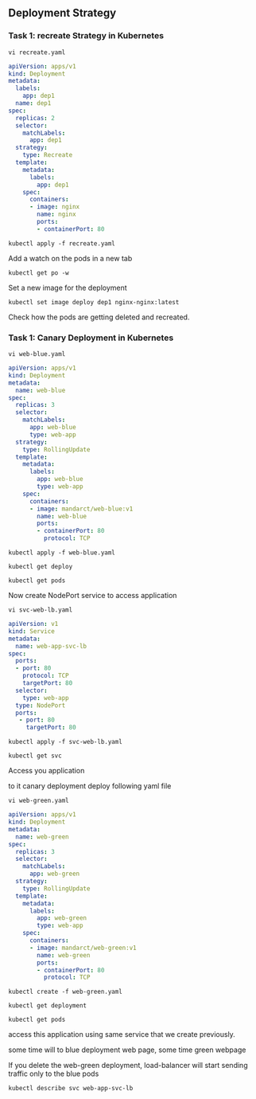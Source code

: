 ## Deployment Strategy

### Task 1: recreate Strategy in Kubernetes 
```
vi recreate.yaml
```
```yaml
apiVersion: apps/v1
kind: Deployment
metadata:
  labels:
    app: dep1
  name: dep1
spec:
  replicas: 2
  selector:
    matchLabels:
      app: dep1
  strategy:
    type: Recreate
  template:
    metadata:
      labels:
        app: dep1
    spec:
      containers:
      - image: nginx
        name: nginx
        ports:
        - containerPort: 80
```
```
kubectl apply -f recreate.yaml
```
Add a watch on the pods in a new tab
```
kubectl get po -w
```
Set a new image for the deployment
```
kubectl set image deploy dep1 nginx-nginx:latest
```
Check how the pods are getting deleted and recreated. 

### Task 1: Canary Deployment in Kubernetes 
```
vi web-blue.yaml
```
```yaml
apiVersion: apps/v1
kind: Deployment
metadata:
  name: web-blue
spec:
  replicas: 3
  selector:
    matchLabels:
      app: web-blue
      type: web-app
  strategy:
    type: RollingUpdate
  template:
    metadata:
      labels:
        app: web-blue
        type: web-app
    spec:
      containers:
      - image: mandarct/web-blue:v1
        name: web-blue
        ports:
        - containerPort: 80
          protocol: TCP
```
```		 
kubectl apply -f web-blue.yaml
```
```
kubectl get deploy
```
```
kubectl get pods
```

Now create NodePort service to access application
```		 
vi svc-web-lb.yaml
```
```yaml
apiVersion: v1
kind: Service
metadata:
  name: web-app-svc-lb
spec:
  ports:
  - port: 80
    protocol: TCP
    targetPort: 80
  selector:
    type: web-app
  type: NodePort
  ports:
   - port: 80
     targetPort: 80
```
```	 
kubectl apply -f svc-web-lb.yaml
```
```
kubectl get svc
```

Access you application


to it canary deployment deploy following yaml file
```
vi web-green.yaml
```
```yaml
apiVersion: apps/v1
kind: Deployment
metadata:
  name: web-green
spec:
  replicas: 3
  selector:
    matchLabels:
      app: web-green
  strategy:
    type: RollingUpdate
  template:
    metadata:
      labels:
        app: web-green
        type: web-app
    spec:
      containers:
      - image: mandarct/web-green:v1
        name: web-green
        ports:
        - containerPort: 80
          protocol: TCP
```
```
kubectl create -f web-green.yaml
```
```
kubectl get deployment
```
```
kubectl get pods
```
access this application using same service that we create previously.

some time will to blue deployment web page, some time green webpage

If you delete the web-green deployment, load-balancer will start sending traffic only to the blue pods

```
kubectl describe svc web-app-svc-lb
```
